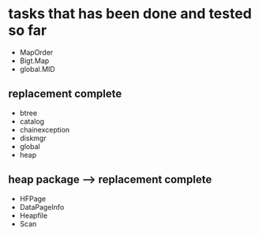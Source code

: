 # tasks that has been done and tested so far

- MapOrder
- Bigt.Map 
- global.MID

## replacement complete
- btree 
- catalog 
- chainexception 
- diskmgr 
- global
- heap

## heap package --> replacement complete
- HFPage 
- DataPageInfo 
- Heapfile
- Scan


